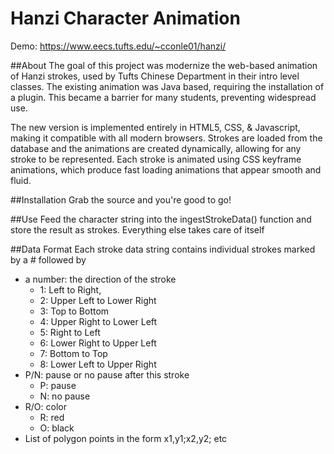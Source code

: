 # Hanzi Character Animation

Demo: https://www.eecs.tufts.edu/~cconle01/hanzi/

##About
The goal of this project was modernize the web-based animation of Hanzi strokes, used by Tufts Chinese Department in their intro level classes. The existing animation was Java based, requiring the installation of a plugin. This became a barrier for many students, preventing widespread use.

The new version is implemented entirely in HTML5, CSS, & Javascript, making it compatible with all modern browsers. Strokes are loaded from the database and the animations are created dynamically, allowing for any stroke to be represented. Each stroke is animated using CSS keyframe animations, which produce fast loading animations that appear smooth and fluid.

##Installation
Grab the source and you're good to go!

##Use
Feed the character string into the ingestStrokeData() function and store the result as strokes. Everything else takes care of itself

##Data Format
Each stroke data string contains individual strokes marked by a # followed by
  - a number: the direction of the stroke
    -  1: Left to Right,
    -  2: Upper Left to Lower Right
    -  3: Top to Bottom
    -  4: Upper Right to Lower Left
    -  5: Right to Left
    -  6: Lower Right to Upper Left
    -  7: Bottom to Top
    -  8: Lower Left to Upper Right
  - P/N: pause or no pause after this stroke
    - P: pause
    - N: no pause
  - R/O: color
    - R: red
    - O: black
  - List of polygon points in the form x1,y1;x2,y2; etc

